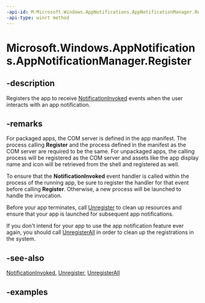 ```yaml
---
-api-id: M:Microsoft.Windows.AppNotifications.AppNotificationManager.Register
-api-type: winrt method
---
```


# Microsoft.Windows.AppNotifications.AppNotificationManager.Register

<!--
public void Register ();
-->


## -description

Registers the app to receive [NotificationInvoked](xref:Microsoft.Windows.AppNotifications.AppNotificationManager.NotificationInvoked) events when the user interacts with an app notification.

## -remarks

For packaged apps, the COM server is defined in the app manifest. The process calling **Register** and the process defined in the manifest as the COM server are required to be the same. For unpackaged apps, the calling process will be registered as the COM server and assets like the app display name and icon will be retrieved from the shell and registered as well.

To ensure that the **NotificationInvoked** event handler is called within the process of the running app, be sure to register the handler for that event before calling **Register**. Otherwise, a new process will be launched to handle the invocation.

Before your app terminates, call [Unregister](xref:Microsoft.Windows.AppNotifications.AppNotificationManager.Unregister) to clean up resources and ensure that your app is launched for subsequent app notifications.

If you don't intend for your app to use the app notification feature ever again, you should call [UnregisterAll](xref:Microsoft.Windows.AppNotifications.AppNotificationManager.UnregisterAll) in order to clean up the registrations in the system.

## -see-also

[NotificationInvoked](xref:Microsoft.Windows.AppNotifications.AppNotificationManager.NotificationInvoked), [Unregister](xref:Microsoft.Windows.AppNotifications.AppNotificationManager.Unregister), [UnregisterAll](xref:Microsoft.Windows.AppNotifications.AppNotificationManager.UnregisterAll)

## -examples


